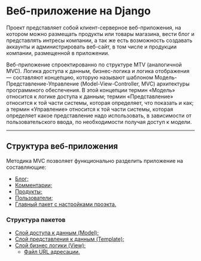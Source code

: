 # Веб-приложение на Django

Проект представляет собой клиент-серверное веб-приложения, на котором можно размещать продукты или товары магазина, вести блог и представлять интресы компании, а так же есть возможность создавать аккаунты и администрировать веб-сайт, в том числе и продукции компании, размещенной в приложении.

Веб-приложение спроектированно по структуре MTV (аналогичной MVC). Логика доступа к данным, бизнес-логика и логика отображения — составляют концепцию, которую называют шаблоном Модель-Представление-Управление (Model-View-Controller, MVC) архитектуры программного обеспечения. В этой концепции термин «Модель» относится к логике доступа к данным; термин «Представление» относится к той части системы, которая определяет, что показать и как; а термин «Управление» относится к той части системы, которая определяет какое представление надо использовать, в зависимости от пользовательского ввода, по необходимости получая доступ к модели.
____
## Структура веб-приложения

Методика MVC позволяет функционально разделить приложение на составляющие:
 - [Блог;](https://github.com/ulitkamosh/Django_project/tree/master/blog)
 - [Комментарии;](https://github.com/ulitkamosh/Django_project/tree/master/comments)
 - [Продукты;](https://github.com/ulitkamosh/Django_project/tree/master/products)
 - [Пользователи;](https://github.com/ulitkamosh/Django_project/tree/master/users)
 - [Главный пакет с настройками проэкта.](https://github.com/ulitkamosh/Django_project/tree/master/zavod_mojaysk)
 
### Структура пакетов
- [Слой доступа к данным (Model);](https://github.com/ulitkamosh/Django_project/blob/master/blog/models.py)
- [Слой представления к данным (Template);](https://github.com/ulitkamosh/Django_project/tree/master/blog/templates/blog)
- [Слой бизнес логики (View);](https://github.com/ulitkamosh/Django_project/blob/master/blog/views.py)
    - [Файл URL адресации.](https://github.com/ulitkamosh/Django_project/blob/master/blog/urls.py)

